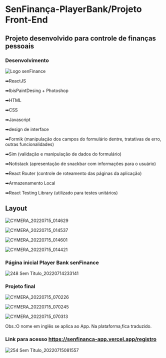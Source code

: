 # SenFinança-PlayerBank/Projeto Front-End

## Projeto desenvolvido para controle de finanças pessoais

### Desenvolvimento

![Logo senFinance](https://user-images.githubusercontent.com/105249309/179212810-3d122ddd-ef21-4396-9a50-096268c8ecc2.jpg)



➡ReactJS

➡IbisPaintDesing + Photoshop

➡HTML

➡CSS

➡Javascript

➡design de interface

➡Formik (manipulação dos campos do formulário dentre, tratativas de erro, outras funcionalidades)

➡Sim (validação e manipulação de dados do formulário)

➡Notistack (apresentação de snackbar com informações para o usuário)

➡React Router (controle de roteamento das páginas da aplicação)

➡Armazenamento Local

➡React Testing Library (utilizado para testes unitários)

## Layout

![CYMERA_20220715_014629](https://user-images.githubusercontent.com/105249309/179153919-52573554-7b15-44e9-9a27-4b3ae3e1847a.jpg)

![CYMERA_20220715_014537](https://user-images.githubusercontent.com/105249309/179153998-fed9e7dc-49f8-4a17-982a-3f5beb88ba54.jpg)

![CYMERA_20220715_014601](https://user-images.githubusercontent.com/105249309/179154052-49bdf4f2-3d66-41b1-9247-747ad263b20b.jpg)

![CYMERA_20220715_014421](https://user-images.githubusercontent.com/105249309/179154752-ff63bc9a-e68f-4c70-b436-68aa3a4708e1.jpg)


### Página inicial Player Bank senFinance

![248 Sem Título_20220714233141](https://user-images.githubusercontent.com/105249309/179154533-e56221a6-bef6-477a-a1b2-5f1690d5011b.png)

### Projeto final

![CYMERA_20220715_070226](https://user-images.githubusercontent.com/105249309/179204027-ad0845de-7414-44d9-831c-bce27d416ab8.jpg)

![CYMERA_20220715_070245](https://user-images.githubusercontent.com/105249309/179204088-aee3d451-2d18-4a21-a809-8e955143a88f.jpg)

![CYMERA_20220715_070313](https://user-images.githubusercontent.com/105249309/179204496-ba5f357d-8b16-4fa1-8f43-42e247bec267.jpg)


Obs.:O nome em inglês se aplica ao App. Na plataforma,fica traduzido.



### Link para acesso https://senfinanca-app.vercel.app/registro


![254 Sem Título_20220715081557](https://user-images.githubusercontent.com/105249309/179212928-2c011647-4221-49f2-bcbd-0187727d9196.png)
